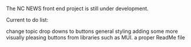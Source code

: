 The NC NEWS front end project is still under development. 

Current to do list:

change topic drop downs to buttons
general styling
adding some more visually pleasing buttons from libraries such as MUI.
a proper ReadMe file

